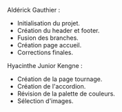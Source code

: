 Aldérick Gauthier : 
- Initialisation du projet.
- Création du header et footer.
- Fusion des branches.
- Création page accueil.
- Corrections finales.
  
Hyacinthe Junior Kengne : 
- Création de la page tournage.
- Création de l'accordion.
- Révision de la palette de couleurs.
- Sélection d'images.
